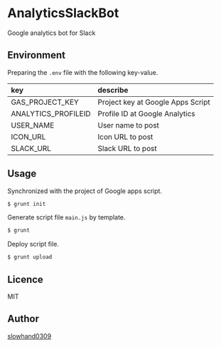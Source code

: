 # AnalyticsSlackBot
Google analytics bot for Slack

## Environment

Preparing the `.env` file with the following key-value.

|key|describe|
|:--|:-------|
|GAS_PROJECT_KEY|Project key at Google Apps Script|
|ANALYTICS_PROFILEID|Profile ID at Google Analytics|
|USER_NAME|User name to post|
|ICON_URL|Icon URL to post|
|SLACK_URL|Slack URL to post|

## Usage

Synchronized with the project of Google apps script.

```sh
$ grunt init
```

Generate script file `main.js` by template.

```sh
$ grunt
```

Deploy script file.

```sh
$ grunt upload
```

## Licence

MIT

## Author

[slowhand0309](https://github.com/Slowhand0309)
